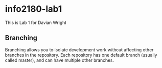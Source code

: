 # info2180-lab1
This is Lab 1 for Davian Wright

## Branching
Branching allows you to isolate development work without
affecting other branches in the repository. Each repository
has one default branch (usually called master), and can have
multiple other branches.
